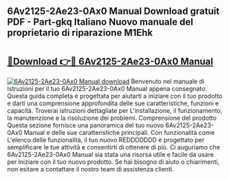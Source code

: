 ## 6Av2125-2Ae23-0Ax0 Manual Download gratuit PDF - Part-gkq Italiano Nuovo manuale del proprietario di riparazione M1Ehk

# <h2><a href="http://dfcgi2.blite.top/?on=6Av2125-2Ae23-0Ax0+Manual">🔗Download 👉🔴 6Av2125-2Ae23-0Ax0 Manual</a></h2>

[![6Av2125-2Ae23-0Ax0 Manual download](https://i.imgur.com/lujVjoI.png)](http://dfcgi2.blite.top/?on=6Av2125-2Ae23-0Ax0+Manual)
Benvenuto nel manuale di Istruzioni per il tuo 6Av2125-2Ae23-0Ax0 Manual appena consegnato. Questa guida completa è progettata per aiutarti a iniziare con il tuo prodotto e darti una comprensione approfondita delle sue caratteristiche, funzioni e capacità. Troverai istruzioni dettagliate per L'installazione, il funzionamento, la manutenzione e la risoluzione dei problemi. Comprensione del prodotto Questa sezione fornisce una panoramica del tuo nuovo 6Av2125-2Ae23-0Ax0 Manual e delle sue caratteristiche principali. Con funzionalità come L'elenco delle funzionalità, il tuo nuovo REDDDDDDD è progettato per semplificare le tue attività e consentirti di ottenere di più. Ci auguriamo che 6Av2125-2Ae23-0Ax0 Manual sia stata una risorsa utile e facile da usare per iniziare con il tuo nuovo prodotto. Se hai bisogno di aiuto o chiarimenti, non esitare a contattare il nostro team di assistenza clienti.
